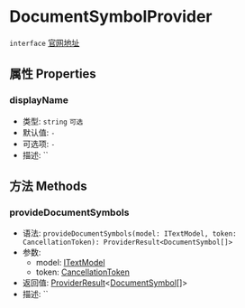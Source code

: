 # DocumentSymbolProvider
`interface` [官网地址](https://microsoft.github.io/monaco-editor/docs.html#interfaces/languages.DocumentSymbolProvider.html)
## 属性 Properties
### displayName
+ 类型: `string`  `可选`
+ 默认值: `-`
+ 可选项: `-`
+ 描述: ``


## 方法 Methods

### provideDocumentSymbols
+ 语法: `provideDocumentSymbols(model: ITextModel, token: CancellationToken): ProviderResult<DocumentSymbol[]>`
+ 参数: 
  + model: [ITextModel](../../editor/interfaces/ITextModel.md)
  + token: [CancellationToken](../../global/interfaces/CancellationToken.md)
+ 返回值: [ProviderResult](../alias.md#providerresult)\<[DocumentSymbol](./DocumentSymbol.md)[]\>
+ 描述: ``

